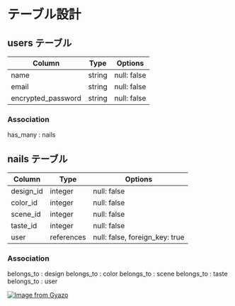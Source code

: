 # テーブル設計

## users テーブル

| Column             | Type   | Options     |
| ------------------ | ------ | ----------- |
| name               | string | null: false |
| email              | string | null: false |
| encrypted_password | string | null: false |

### Association
has_many : nails



## nails テーブル

| Column    | Type       | Options                        |
| --------- | ---------- | ------------------------------ |
| design_id | integer    | null: false                    |
| color_id  | integer    | null: false                    |
| scene_id  | integer    | null: false                    |
| taste_id  | integer    | null: false                    |
| user      | references | null: false, foreign_key: true |

### Association
belongs_to : design
belongs_to : color
belongs_to : scene
belongs_to : taste
belongs_to : user


[![Image from Gyazo](https://i.gyazo.com/f46a5b76641aaadaf75d02fe6abc2a90.jpg)](https://gyazo.com/f46a5b76641aaadaf75d02fe6abc2a90)